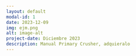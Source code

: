 ```yaml
---
layout: default
modal-id: 1
date: 2023-12-09
img: ejm.png
alt: image-alt
project-date: Diciembre 2023
description: Manual Primary Crusher, adquieralo
---
```




